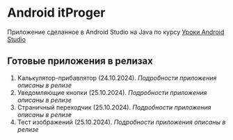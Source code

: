 # Android itProger

Приложение сделанное в Android Studio на Java по курсу [Уроки Android Studio](https://itproger.com/course/java-android)

## Готовые приложения в релизах
1. Калькулятор-прибавлятор (24.10.2024). *Подробности приложения описаны в релизе*
2. Уведомляющие кнопки (25.10.2024). *Подробности приложения описаны в релизе*
3. Страничный переходчик (25.10.2024). *Подробности приложения описаны в релизе*
4. Тест изображений (25.10.2024). *Подробности приложения описаны в релизе*
